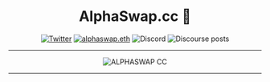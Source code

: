 <span align="center">

# AlphaSwap.cc 🔺

[![Twitter](https://img.shields.io/badge/Twitter-black?logo=twitter&logoColor=white)](https://twitter.com/@AlphaSwapCC)
[![alphaswap.eth](https://img.shields.io/static/v1?label=&message=alphaswap.eth&color=black&logo=ethereum&logoColor=white)](https://etherscan.io/enslookup-search?search=alphaswap.eth)
![Discord](https://img.shields.io/discord/748031363935895552?color=black&label=discord&logo=discord&logoColor=white)
![Discourse posts](https://img.shields.io/discourse/posts?label=Community%20Forums&color=black&logo=discourse&server=https%3A%2F%2Fforum.sushi.com)


---
  
  ![ALPHASWAP CC](https://user-images.githubusercontent.com/113842155/198295474-57cfbfe4-d434-4e0f-bbb7-b623a38cc838.png)

---

</span>
